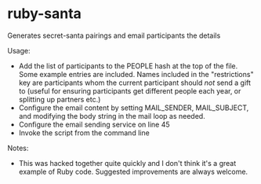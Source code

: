 ruby-santa
==========

Generates secret-santa pairings and email participants the details

Usage:
* Add the list of participants to the PEOPLE hash at the top of the file. Some example entries are included. Names included in the "restrictions" key are participants whom the current participant should *not* send a gift to (useful for ensuring participants get different people each year, or splitting up partners etc.)
* Configure the email content by setting MAIL_SENDER, MAIL_SUBJECT, and modifying the body string in the mail loop as needed.
* Configure the email sending service on line 45
* Invoke the script from the command line

Notes:
* This was hacked together quite quickly and I don't think it's a great example of Ruby code. Suggested improvements are always welcome.
